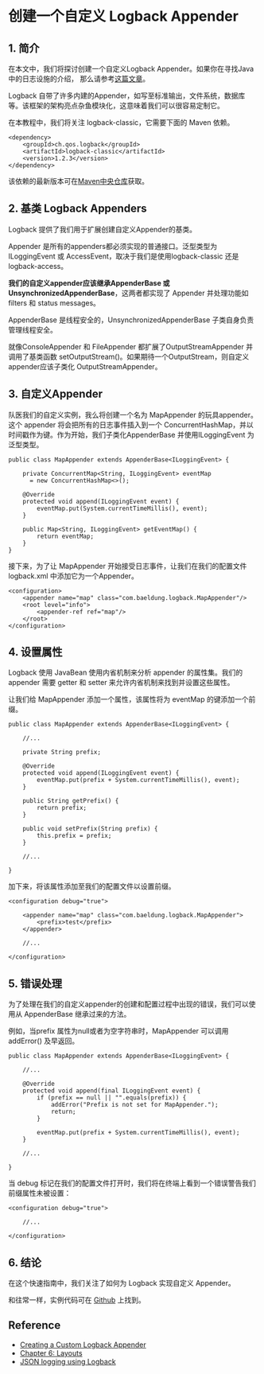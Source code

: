 # 创建一个自定义 Logback Appender
## 1. 简介
在本文中，我们将探讨创建一个自定义Logback Appender。如果你在寻找Java中的日志设施的介绍， 那么请参考[这篇文章](https://www.baeldung.com/java-logging-intro)。

Logback 自带了许多内建的Appender，如写至标准输出，文件系统，数据库等。该框架的架构亮点杂鱼模块化，这意味着我们可以很容易定制它。

在本教程中，我们将关注 logback-classic，它需要下面的 Maven 依赖。
```
<dependency>
    <groupId>ch.qos.logback</groupId>
    <artifactId>logback-classic</artifactId>
    <version>1.2.3</version>
</dependency>
```

该依赖的最新版本可在[Maven中央仓库](https://search.maven.org/classic/#search%7Cgav%7C1%7Cg%3A%22ch.qos.logback%22%20AND%20a%3A%22logback-classic%22)获取。
## 2. 基类 Logback Appenders
Logback 提供了我们用于扩展创建自定义Appender的基类。

Appender 是所有的appenders都必须实现的普通接口。泛型类型为ILoggingEvent 或 AccessEvent，取决于我们是使用logback-classic 还是 logback-access。

**我们的自定义appender应该继承AppenderBase 或 UnsynchronizedAppenderBase**，这两者都实现了 Appender 并处理功能如 filters 和 status messages。

AppenderBase 是线程安全的，UnsynchronizedAppenderBase 子类自身负责管理线程安全。

就像ConsoleAppender 和 FileAppender 都扩展了OutputStreamAppender 并调用了基类函数 setOutputStream()。如果期待一个OutputStream，则自定义appender应该子类化 OutputStreamAppender。
## 3. 自定义Appender
队医我们的自定义实例，我么将创建一个名为 MapAppender 的玩具appender。这个 appender 将会把所有的日志事件插入到一个 ConcurrentHashMap，并以时间戳作为键。作为开始，我们子类化AppenderBase 并使用ILoggingEvent 为泛型类型。
```
public class MapAppender extends AppenderBase<ILoggingEvent> {

    private ConcurrentMap<String, ILoggingEvent> eventMap 
      = new ConcurrentHashMap<>();

    @Override
    protected void append(ILoggingEvent event) {
        eventMap.put(System.currentTimeMillis(), event);
    }
    
    public Map<String, ILoggingEvent> getEventMap() {
        return eventMap;
    }
}
```
接下来，为了让 MapAppender 开始接受日志事件，让我们在我们的配置文件 logback.xml 中添加它为一个Appender。
```
<configuration>
    <appender name="map" class="com.baeldung.logback.MapAppender"/>
    <root level="info">
        <appender-ref ref="map"/>
    </root>
</configuration>
``` 
## 4. 设置属性
Logback 使用 JavaBean 使用内省机制来分析 appender 的属性集。我们的 appender 需要 getter 和 setter 来允许内省机制来找到并设置这些属性。

让我们给 MapAppender 添加一个属性，该属性将为 eventMap 的键添加一个前缀。
```
public class MapAppender extends AppenderBase<ILoggingEvent> {

    //...

    private String prefix;

    @Override
    protected void append(ILoggingEvent event) {
        eventMap.put(prefix + System.currentTimeMillis(), event);
    }

    public String getPrefix() {
        return prefix;
    }

    public void setPrefix(String prefix) {
        this.prefix = prefix;
    }

    //...

}
```
加下来，将该属性添加至我们的配置文件以设置前缀。
```
<configuration debug="true">

    <appender name="map" class="com.baeldung.logback.MapAppender">
        <prefix>test</prefix>
    </appender>

    //...

</configuration>
```
## 5. 错误处理
为了处理在我们的自定义appender的创建和配置过程中出现的错误，我们可以使用从 AppenderBase 继承过来的方法。

例如，当prefix 属性为null或者为空字符串时，MapAppender 可以调用 addError() 及早返回。
```
public class MapAppender extends AppenderBase<ILoggingEvent> {

    //...

    @Override
    protected void append(final ILoggingEvent event) {
        if (prefix == null || "".equals(prefix)) {
            addError("Prefix is not set for MapAppender.");
            return;
        }

        eventMap.put(prefix + System.currentTimeMillis(), event);
    }

    //...

}
```
当 debug 标记在我们的配置文件打开时，我们将在终端上看到一个错误警告我们前缀属性未被设置：
```
<configuration debug="true">

    //...

</configuration>
```
## 6. 结论
在这个快速指南中，我们关注了如何为 Logback 实现自定义 Appender。

和往常一样，实例代码可在 [Github](https://github.com/eugenp/tutorials/tree/master/logging-modules/logback) 上找到。

## Reference
- [Creating a Custom Logback Appender](https://www.baeldung.com/custom-logback-appender)
- [Chapter 6: Layouts](https://logback.qos.ch/manual/layouts.html#writingYourOwnLayout)
- [JSON logging using Logback](https://sivajag.wordpress.com/2013/09/23/json-logging-using-logback/)